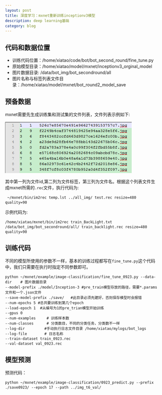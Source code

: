 ```yaml
---
layout: post
title: 深度学习：mxnet重新训练inceptionv3模型
description: deep learning基础
category: blog
---
```


## 代码和数据位置

 + 训练代码位置：/home/xiatao/code/bot/bot_second_round/fine_tune.py
 + 原始模型目录：/home/xiatao/model/mxnet/inceptionv3_orginal_model
 + 图片数据目录: /data/bot_img/bot_secondround/all
 + 图片名称与标签列表文件目录：/home/xiatao/model/mxnet/bot_round2_model_save

## 预备数据

 mxnet需要先生成训练集和测试集的文件列表，文件列表示例如下:

 ![列表文件示例](/images/blog/mxnet_finetune1.png)

 其中第一列为文件id,第二列为文件标签，第三列为文件名。根据这个列表文件生成mxnet所需的`.rec`文件，执行代码为:

 ```
  ~/mxnet/bin/im2rec temp.lst ../all_img/ test.rec resize=480 quality=90
 ```

 示例代码为:

 ```
 /home/xiatao/mxnet/bin/im2rec train_BackLight.txt /data/bot_img/bot_secondround/all/ train_backlight.rec resize=480 quality=90

 ```

## 训练代码

 不同的模型所使用的参数不一样，基本的训练过程都写在`fine_tune.py`这个代码中，我们只需要在执行时指定不同参数即可。

```
python ~/mxnet/example/image-classification/fine_tune_0923.py --data-dir    # 图片数据目录
--model-prefix ./model/Inception-3 #pre_train模型存放的路径，需要*.params文件和一个.json文件
--save-model-prefix ./save/   #此目录必须先建好，否则保存模型时会报错
--num-epochs 5 #总共要训练到第几个epoch
--load-epoch 1  #从编号为1的pre_trian模型开始训练
--gpus 0
--num-examples     # 训练样本数
--num-classes      # 分类数目，不同的分类任务，分类数不一样
--log-dir         #手动执行日志文件目录 /home/xiatao/mylogs/bot_logs
--log-file        # 日志名称
--train-dataset train_0923.rec
--val-dataset val_0923.rec
```

## 模型预测

  预测代码：

  ```
python ~/mxnet/example/image-classification/0923_predict.py --prefix ./save0923/ --epoch 17 --path ../img_t6_val/
  ```
